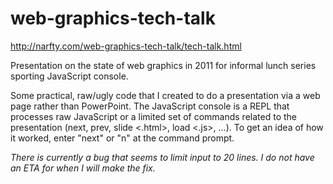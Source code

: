 # web-graphics-tech-talk
http://narfty.com/web-graphics-tech-talk/tech-talk.html

Presentation on the state of web graphics in 2011 for informal lunch series sporting JavaScript console.

Some practical, raw/ugly code that I created to do a presentation via a web page rather than PowerPoint. The JavaScript console is a REPL that processes raw JavaScript or a limited set of commands related to the presentation (next, prev, slide <.html>, load <.js>, ...). To get an idea of how it worked, enter "next" or "n" at the command prompt.

*There is currently a bug that seems to limit input to 20 lines. I do not have an ETA for when I will make the fix.*
